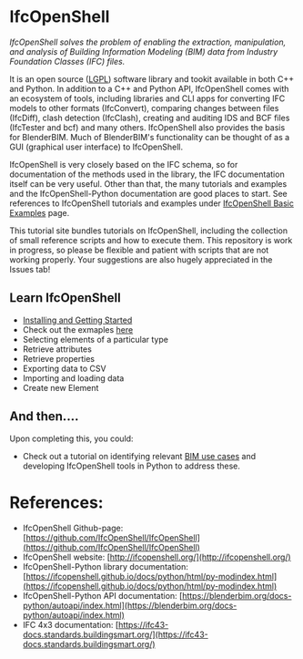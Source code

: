 # IfcOpenShell

*IfcOpenShell solves the problem of enabling the extraction, manipulation, and analysis of Building Information Modeling (BIM) data from Industry Foundation Classes (IFC) files.*

It is an open source ([LGPL](https://github.com/IfcOpenShell/IfcOpenShell/tree/master/COPYING.LESSER "LGPL-3.0-or-later")) software library and tookit available in both C++ and Python. In addition to a C++ and Python API, IfcOpenShell comes with an ecosystem of tools, including libraries and CLI apps for converting IFC models to other formats (IfcConvert), comparing changes between files (IfcDiff), clash detection (IfcClash), creating and auditing IDS and BCF files (IfcTester and bcf) and many others. 
IfcOpenShell also provides the basis for BlenderBIM. Much of BlenderBIM's functionality can be thought of as a GUI (graphical user interface) to IfcOpenShell.

IfcOpenShell is very closely based on the IFC schema, so for documentation of the methods used in the library, the IFC documentation itself can be very useful. Other than that, the many tutorials and examples and the IfcOpenShell-Python documentation are good places to start. See references to IfcOpenShell tutorials and examples under [IfcOpenShell Basic Examples](/41934/Examples/IfcOpenShell/Basic) page.

This tutorial site bundles tutorials on IfcOpenShell, including the collection of small reference scripts and how to execute them. This repository is work in progress, so please be flexible and patient with scripts that are not working properly. Your suggestions are also hugely appreciated in the Issues tab!

## Learn IfcOpenShell

- [Installing and Getting Started](installation/updated_installation_instructions/)
- Check out the exmaples [here](/41934/Examples/IfcOpenShell/)
- Selecting elements of a particular type
- Retrieve attributes
- Retrieve properties
- Exporting data to CSV
- Importing and loading data
- Create new Element

## And then....

Upon completing this, you could:
- Check out a tutorial on identifying relevant [BIM use cases](https://github.com/DTU-Byg/BIM-USE) and developing IfcOpenShell tools in Python to address these.

# References:
- IfcOpenShell Github-page: [https://github.com/IfcOpenShell/IfcOpenShell](https://github.com/IfcOpenShell/IfcOpenShell)
- IfcOpenShell website: [http://ifcopenshell.org/](http://ifcopenshell.org/)
- IfcOpenShell-Python library documentation: [https://ifcopenshell.github.io/docs/python/html/py-modindex.html](https://ifcopenshell.github.io/docs/python/html/py-modindex.html)
- IfcOpenShell-Python API documentation: [https://blenderbim.org/docs-python/autoapi/index.html](https://blenderbim.org/docs-python/autoapi/index.html)
- IFC 4x3 documentation: [https://ifc43-docs.standards.buildingsmart.org/](https://ifc43-docs.standards.buildingsmart.org/)
